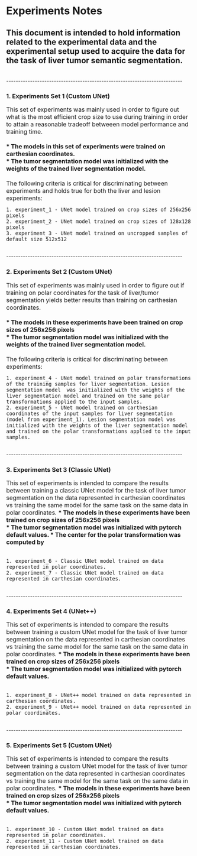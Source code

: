 # Experiments Notes

## This document is intended to hold information related to the experimental data and the experimental setup used to acquire the data for the task of liver tumor semantic segmentation.

<br>
--------------------------------------------------------------------------
</br>

### <b>1. Experiments Set 1 (Custom UNet)</b>
<font size="3">
    This set of experiments was mainly used in order to figure out what is the most efficient crop size to use during training in order to attain a reasonable tradeoff betweeen model performance and training time.<br><br>
    <b>
        * The models in this set of experiments were trained on carthesian coordinates.<br>
        * The tumor segmentation model was initialized with the weights of the trained liver segmentation model.<br><br>
    </b>
    The following criteria is critical for discriminating between experiments and holds true for both the liver and lesion experiments:
    
    1. experiment_1 - UNet model trained on crop sizes of 256x256 pixels
    2. experiment_2 - UNet model trained on crop sizes of 128x128 pixels
    3. experiment_3 - UNet model trained on uncropped samples of default size 512x512
</font>

<br>
--------------------------------------------------------------------------
</br>

### <b>2. Experiments Set 2 (Custom UNet)</b>
<font size="3">
    This set of experiments was mainly used in order to figure out if training on polar coordinates for the task of liver/tumor segmentation yields better results than training on carthesian coordinates.<br><br>
    <b>
        * The models in these experiments have been trained on crop sizes of 256x256 pixels<br>
        * The tumor segmentation model was initialized with the weights of the trained liver segmentation model.<br><br>
    </b>
    The following criteria is critical for discriminating between experiments:

    1. experiment_4 - UNet model trained on polar transformations of the training samples for liver segmentation. Lesion segmentation model  was initialized with the weights of the liver segmentation model and trained on the same polar transformations applied to the input samples.
    2. experiment_5 - UNet model trained on carthesian coordinates of the input samples for liver segmentation (model from experiment_1). Lesion segmentation model was initialized with the weights of the liver segmentation model and trained on the polar transformations applied to the input samples.
</font>

<br>
--------------------------------------------------------------------------
</br>

### <b>3. Experiments Set 3 (Classic UNet)</b>
<font size="3">
    This set of experiments is intended to compare the results between training a classic UNet model for the task of liver tumor segmentation on the data represented in carthesian coordinates vs training the same model for the same task on the same data in polar coordinates.
    <b>
        * The models in these experiments have been trained on crop sizes of 256x256 pixels<br>
        * The tumor segmentation model was initialized with pytorch default values.
        * The center for the polar transformation was computed by <br><br>
    </b>
    
    1. experiment_6 - Classic UNet model trained on data represented in polar coordinates.
    2. experiment_7 - Classic UNet model trained on data represented in carthesian coordinates.
</font>

<br>
--------------------------------------------------------------------------
</br>

### <b>4. Experiments Set 4 (UNet++)</b>
<font size="3">
    This set of experiments is intended to compare the results between training a custom UNet model for the task of liver tumor segmentation on the data represented in carthesian coordinates vs training the same model for the same task on the same data in polar coordinates.
    <b>
        * The models in these experiments have been trained on crop sizes of 256x256 pixels<br>
        * The tumor segmentation model was initialized with pytorch default values.<br><br>
    </b>
    
    1. experiment_8 - UNet++ model trained on data represented in carthesian coordinates.
    2. experiment_9 - UNet++ model trained on data represented in polar coordinates.
</font>

<br>
--------------------------------------------------------------------------
</br>

### <b>5. Experiments Set 5 (Custom UNet)</b>
<font size="3">
    This set of experiments is intended to compare the results between training a custom UNet model for the task of liver tumor segmentation on the data represented in carthesian coordinates vs training the same model for the same task on the same data in polar coordinates.
    <b>
        * The models in these experiments have been trained on crop sizes of 256x256 pixels<br>
        * The tumor segmentation model was initialized with pytorch default values.<br><br>
    </b>
    
    1. experiment_10 - Custom UNet model trained on data represented in polar coordinates.
    2. experiment_11 - Custom UNet model trained on data represented in carthesian coordinates.
</font>